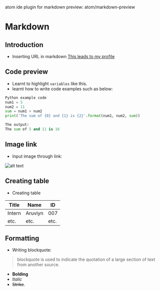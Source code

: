 atom ide plugin for markdown preview: atom/markdown-preview

# Markdown

## Introduction
- Inserting URL in markdown [This leads to my profile](https://github.com/Aruviyn)

## Code preview
- Learnt to highlight `variables` like this.
- learnt how to write code examples such as below:
```Python
Python example code
num1 = 5
num2 = 11
sum = num1 + num2
print('The sum of {0} and {1} is {2}'.format(num1, num2, sum))
```
```Python
The output:
The sum of 5 and 11 is 16
```

## Image link
- Input image through link:

![alt text](https://picsum.photos/200/200)

## Creating table
- Creating table

| Title | Name | ID |
| --- | --- | --- |
| Intern | Aruviyn | 007 |
| etc. | etc. | etc. |

## Formatting
- Writing blockquote:
>blockquote is used to indicate the quotation of a large section of text from another source.

- **Bolding**
- *Italic*
- ~~Strike~~.
